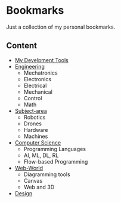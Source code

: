 # Bookmarks

Just a collection of my personal bookmarks.

## Content

- [My Develpment Tools](./src/content/tools.md)
- [Engineering](./src/content/eng.md)
    - Mechatronics
    - Electronics
    - Electrical
    - Mechanical
    - Control
    - Math
- [Subject-area](./src/content/subjects.md)
    - Robotics
    - Drones
    - Hardware
    - Machines
- [Computer Science](./src/content/cs.md)
    - Programming Languages
    - AI, ML, DL, RL
    - Flow-based Programming
- [Web-World](./src/content/web.md)
    - Diagramming tools
    - Canvas
    - Web and 3D
- [Design](./src/content/design.md)
